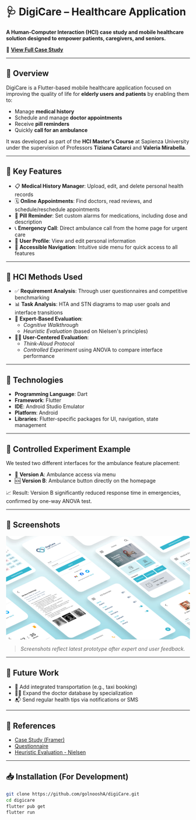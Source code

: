 # 🩺 DigiCare – Healthcare Application

**A Human-Computer Interaction (HCI) case study and mobile healthcare solution designed to empower patients, caregivers, and seniors.**

🔗 [**View Full Case Study**](https://golnooshasady.framer.website/project/digicare)

---

## 📱 Overview

DigiCare is a Flutter-based mobile healthcare application focused on improving the quality of life for **elderly users and patients** by enabling them to:

- Manage **medical history**
- Schedule and manage **doctor appointments**
- Receive **pill reminders**
- Quickly **call for an ambulance**

It was developed as part of the **HCI Master's Course** at Sapienza University under the supervision of Professors **Tiziana Catarci** and **Valeria Mirabella**.

---

## 🎯 Key Features

- 📋 **Medical History Manager**: Upload, edit, and delete personal health records  
- 🗓 **Online Appointments**: Find doctors, read reviews, and schedule/reschedule appointments  
- 💊 **Pill Reminder**: Set custom alarms for medications, including dose and description  
- 📞 **Emergency Call**: Direct ambulance call from the home page for urgent care  
- 👤 **User Profile**: View and edit personal information  
- 🧭 **Accessible Navigation**: Intuitive side menu for quick access to all features  

---

## 🧠 HCI Methods Used

- ✅ **Requirement Analysis**: Through user questionnaires and competitive benchmarking  
- 📊 **Task Analysis**: HTA and STN diagrams to map user goals and interface transitions  
- 🧪 **Expert-Based Evaluation**: 
  - *Cognitive Walkthrough*
  - *Heuristic Evaluation* (based on Nielsen's principles)  
- 🧍‍♀️ **User-Centered Evaluation**:  
  - *Think-Aloud Protocol*
  - *Controlled Experiment* using ANOVA to compare interface performance  

---

## 🔧 Technologies

- **Programming Language**: Dart  
- **Framework**: Flutter  
- **IDE**: Android Studio Emulator  
- **Platform**: Android  
- **Libraries**: Flutter-specific packages for UI, navigation, state management  

---

## 🧪 Controlled Experiment Example

We tested two different interfaces for the ambulance feature placement:

- 📍 **Version A**: Ambulance access via menu  
- 🆘 **Version B**: Ambulance button directly on the homepage  

📈 Result: Version B significantly reduced response time in emergencies, confirmed by one-way ANOVA test.

---

## 📸 Screenshots

<p align="center">
  <img src="./assets/project.png" alt="Project" width="600"/>
</p>

> _Screenshots reflect latest prototype after expert and user feedback._

---

## 🚀 Future Work

- 🚕 Add integrated transportation (e.g., taxi booking)  
- 👨‍⚕️ Expand the doctor database by specialization  
- 📬 Send regular health tips via notifications or SMS  

---

## 📄 References

- [Case Study (Framer)](https://golnooshasady.framer.website/project/digicare)  
- [Questionnaire](https://docs.google.com/forms/d/1YZwpNOiRwFQzKiYiVeLsAr0YSU8Qcjr9OmuqNMyngY4/)  
- [Heuristic Evaluation - Nielsen](https://en.wikipedia.org/wiki/Heuristic_evaluation#Nielsen's_heuristics)

---

## 📥 Installation (For Development)

```bash
git clone https://github.com/golnooshA/digiCare.git
cd digicare
flutter pub get
flutter run
